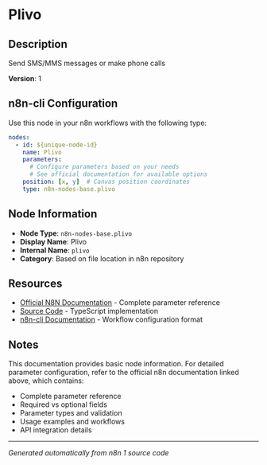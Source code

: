 # Plivo

## Description

Send SMS/MMS messages or make phone calls

**Version**: 1

## n8n-cli Configuration

Use this node in your n8n workflows with the following type:

```yaml
nodes:
  - id: ${unique-node-id}
    name: Plivo
    parameters:
      # Configure parameters based on your needs
      # See official documentation for available options
    position: [x, y]  # Canvas position coordinates
    type: n8n-nodes-base.plivo
```

## Node Information

- **Node Type**: `n8n-nodes-base.plivo`
- **Display Name**: Plivo
- **Internal Name**: `plivo`
- **Category**: Based on file location in n8n repository

## Resources

- [Official N8N Documentation](https://docs.n8n.io/integrations/builtin/app-nodes/n8n-nodes-base.plivo/) - Complete parameter reference
- [Source Code](https://github.com/n8n-io/n8n/blob/master/packages/nodes-base/nodes/Plivo/Plivo.node.ts) - TypeScript implementation
- [n8n-cli Documentation](https://github.com/edenreich/n8n-cli) - Workflow configuration format

## Notes

This documentation provides basic node information. For detailed parameter configuration, 
refer to the official n8n documentation linked above, which contains:

- Complete parameter reference
- Required vs optional fields
- Parameter types and validation
- Usage examples and workflows
- API integration details

---
*Generated automatically from n8n 1 source code*
